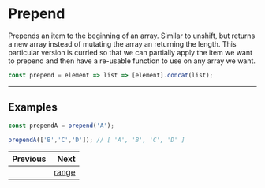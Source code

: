 # Prepend

Prepends an item to the beginning of an array.  Similar to unshift, but returns a new array instead of mutating the array an returning the length.  This particular version is curried so that we can partially apply the item we want to prepend and then have a re-usable function to use on any array we want.

```js
const prepend = element => list => [element].concat(list);
```

---

## Examples

```js
const prependA = prepend('A');

prependA(['B','C','D']); // [ 'A', 'B', 'C', 'D' ]
```

<style>
    table {
        width: 100%;
    }
</style>

| Previous     |      Next |
|--------------|-----------:|
| []()  | [range](JS/../range.md)      |